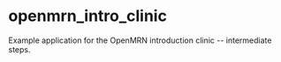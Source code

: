 # openmrn_intro_clinic
Example application for the OpenMRN introduction clinic -- intermediate steps.
